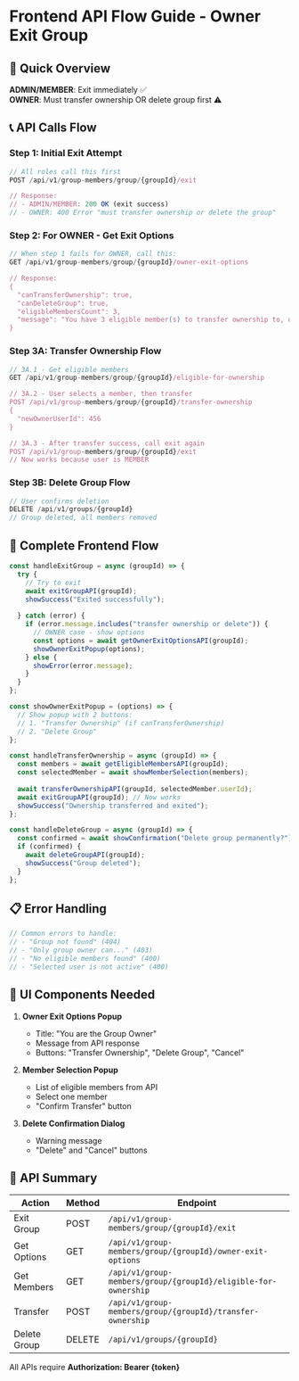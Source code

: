 # Frontend API Flow Guide - Owner Exit Group

## 🎯 Quick Overview

**ADMIN/MEMBER**: Exit immediately ✅  
**OWNER**: Must transfer ownership OR delete group first ⚠️

## 📞 API Calls Flow

### **Step 1: Initial Exit Attempt**
```typescript
// All roles call this first
POST /api/v1/group-members/group/{groupId}/exit

// Response:
// - ADMIN/MEMBER: 200 OK (exit success)
// - OWNER: 400 Error "must transfer ownership or delete the group"
```

### **Step 2: For OWNER - Get Exit Options**
```typescript
// When step 1 fails for OWNER, call this:
GET /api/v1/group-members/group/{groupId}/owner-exit-options

// Response:
{
  "canTransferOwnership": true,
  "canDeleteGroup": true,
  "eligibleMembersCount": 3,
  "message": "You have 3 eligible member(s) to transfer ownership to, or you can delete the group."
}
```

### **Step 3A: Transfer Ownership Flow**
```typescript
// 3A.1 - Get eligible members
GET /api/v1/group-members/group/{groupId}/eligible-for-ownership

// 3A.2 - User selects a member, then transfer
POST /api/v1/group-members/group/{groupId}/transfer-ownership
{
  "newOwnerUserId": 456
}

// 3A.3 - After transfer success, call exit again
POST /api/v1/group-members/group/{groupId}/exit
// Now works because user is MEMBER
```

### **Step 3B: Delete Group Flow**
```typescript
// User confirms deletion
DELETE /api/v1/groups/{groupId}
// Group deleted, all members removed
```

## 🔄 Complete Frontend Flow

```typescript
const handleExitGroup = async (groupId) => {
  try {
    // Try to exit
    await exitGroupAPI(groupId);
    showSuccess("Exited successfully");
    
  } catch (error) {
    if (error.message.includes("transfer ownership or delete")) {
      // OWNER case - show options
      const options = await getOwnerExitOptionsAPI(groupId);
      showOwnerExitPopup(options);
    } else {
      showError(error.message);
    }
  }
};

const showOwnerExitPopup = (options) => {
  // Show popup with 2 buttons:
  // 1. "Transfer Ownership" (if canTransferOwnership)
  // 2. "Delete Group"
};

const handleTransferOwnership = async (groupId) => {
  const members = await getEligibleMembersAPI(groupId);
  const selectedMember = await showMemberSelection(members);
  
  await transferOwnershipAPI(groupId, selectedMember.userId);
  await exitGroupAPI(groupId); // Now works
  showSuccess("Ownership transferred and exited");
};

const handleDeleteGroup = async (groupId) => {
  const confirmed = await showConfirmation("Delete group permanently?");
  if (confirmed) {
    await deleteGroupAPI(groupId);
    showSuccess("Group deleted");
  }
};
```

## 📋 Error Handling

```typescript
// Common errors to handle:
// - "Group not found" (404)
// - "Only group owner can..." (403) 
// - "No eligible members found" (400)
// - "Selected user is not active" (400)
```

## 🎨 UI Components Needed

1. **Owner Exit Options Popup**
   - Title: "You are the Group Owner"
   - Message from API response
   - Buttons: "Transfer Ownership", "Delete Group", "Cancel"

2. **Member Selection Popup**
   - List of eligible members from API
   - Select one member
   - "Confirm Transfer" button

3. **Delete Confirmation Dialog**
   - Warning message
   - "Delete" and "Cancel" buttons

## 🔗 API Summary

| Action | Method | Endpoint |
|--------|--------|----------|
| Exit Group | POST | `/api/v1/group-members/group/{groupId}/exit` |
| Get Options | GET | `/api/v1/group-members/group/{groupId}/owner-exit-options` |
| Get Members | GET | `/api/v1/group-members/group/{groupId}/eligible-for-ownership` |
| Transfer | POST | `/api/v1/group-members/group/{groupId}/transfer-ownership` |
| Delete Group | DELETE | `/api/v1/groups/{groupId}` |

All APIs require **Authorization: Bearer {token}** 